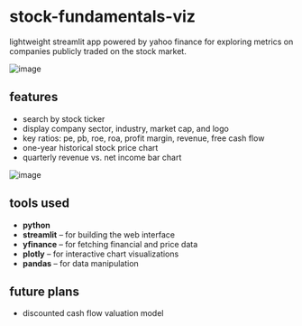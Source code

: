 # stock-fundamentals-viz

lightweight streamlit app powered by yahoo finance for exploring metrics on companies publicly traded on the stock market.

![image](https://github.com/user-attachments/assets/1afe4cf6-b020-4628-95f9-659dc42305d7)


## features

- search by stock ticker
- display company sector, industry, market cap, and logo
- key ratios: pe, pb, roe, roa, profit margin, revenue, free cash flow
- one-year historical stock price chart
- quarterly revenue vs. net income bar chart

![image](https://github.com/user-attachments/assets/ba32f827-31c3-49e1-aeba-754d6716c56d)


## tools used

- **python**
- **streamlit** – for building the web interface
- **yfinance** – for fetching financial and price data
- **plotly** – for interactive chart visualizations
- **pandas** – for data manipulation

## future plans
- discounted cash flow valuation model
